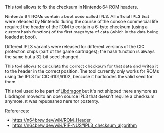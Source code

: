 This tool allows to fix the checksum in Nintendo 64 ROM headers.

Nintendo 64 ROMs contain a boot code called IPL3. All official IPL3 that
were released by Nintendo during the course of the console commercial life 
required the header of the ROM to contain a 6-byte checksum (using a custom
hash function) of the first megabyte of data (which is the data being loaded
at boot). 

Different IPL3 variants were released for different versions of the CIC
protection chips (part of the game cartridges); the hash function is always
the same but a 32-bit seed changed.

This tool allows to calculate the correct checksum for that data and writes it
to the header in the correct position. The tool currently only works for ROMs
using the IPL3 for CIC 6101/6102, because it hardcodes the valid seed for them.

This tool used to be part of [Libdragon](https://github.com/DragonMinded/libdragon)
but it's not shipped there anymore as Libdragon moved to an open source IPL3
that doesn't require a checksum anymore. It was republished here for posterity.

References: 
* https://n64brew.dev/wiki/ROM_Header
* https://n64brew.dev/wiki/PIF-NUS#IPL3_checksum_algorithm
